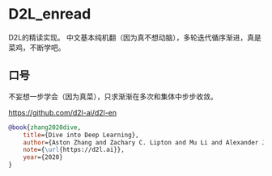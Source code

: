 

<!--
 * @version:
 * @Author:  StevenJokes https://github.com/StevenJokes
 * @Date: 2020-06-10 21:41:43
 * @LastEditors:  StevenJokes https://github.com/StevenJokes
 * @LastEditTime: 2020-08-25 00:04:46
 * @Description:
 * @TODO::
 * @Reference:
-->

# D2L_enread

D2L的精读实现。
中文基本纯机翻（因为真不想动脑），多轮迭代循序渐进，真是菜鸡，不断学吧。

## 口号

不妄想一步学会（因为真菜），只求渐渐在多次和集体中步步收敛。

https://github.com/d2l-ai/d2l-en

```bibtex
@book{zhang2020dive,
    title={Dive into Deep Learning},
    author={Aston Zhang and Zachary C. Lipton and Mu Li and Alexander J. Smola},
    note={\url{https://d2l.ai}},
    year={2020}
}
```
